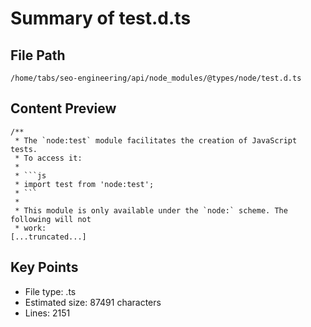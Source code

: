 # Summary of test.d.ts
  
## File Path
`/home/tabs/seo-engineering/api/node_modules/@types/node/test.d.ts`

## Content Preview
```
/**
 * The `node:test` module facilitates the creation of JavaScript tests.
 * To access it:
 *
 * ```js
 * import test from 'node:test';
 * ```
 *
 * This module is only available under the `node:` scheme. The following will not
 * work:
[...truncated...]
```

## Key Points
- File type: .ts
- Estimated size: 87491 characters
- Lines: 2151

